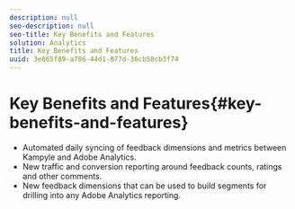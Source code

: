 ```yaml
---
description: null
seo-description: null
seo-title: Key Benefits and Features
solution: Analytics
title: Key Benefits and Features
uuid: 3e865f89-a786-44d1-877d-36cb58cb3f74
---
```


# Key Benefits and Features{#key-benefits-and-features}

* Automated daily syncing of feedback dimensions and metrics between Kampyle and Adobe Analytics. 
* New traffic and conversion reporting around feedback counts, ratings and other comments. 
* New feedback dimensions that can be used to build segments for drilling into any Adobe Analytics reporting.

